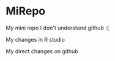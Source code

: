# MiRepo
My mini repo
I don't understand github :(

My changes in R studio

My direct changes on github
